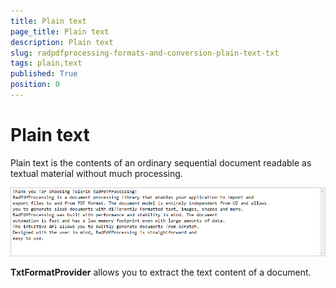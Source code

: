 ```yaml
---
title: Plain text
page_title: Plain text
description: Plain text
slug: radpdfprocessing-formats-and-conversion-plain-text-txt
tags: plain,text
published: True
position: 0
---
```




# Plain text



Plain text is the contents of an ordinary sequential document readable as textual material without much processing.
 
![Rad Pdf Processing Formats And Conversion Txt 02](images/RadPdfProcessing_Formats_And_Conversion_Txt_01.png)

__TxtFormatProvider__ allows you to extract the text content of a document.